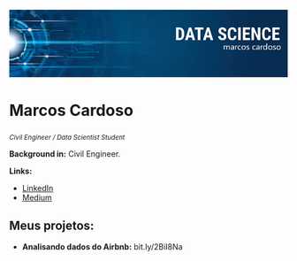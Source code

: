 <!--
[![author](https://img.shields.io/badge/author-carlosfab-red.svg)](https://www.linkedin.com/in/carlosfab) [![](https://img.shields.io/badge/python-3.7+-blue.svg)](https://www.python.org/downloads/release/python-365/) [![GPLv3 license](https://img.shields.io/badge/License-GPLv3-blue.svg)](http://perso.crans.org/besson/LICENSE.html) [![contributions welcome](https://img.shields.io/badge/contributions-welcome-brightgreen.svg?style=flat)](https://github.com/carlosfab/data_science/issues)
-->

<p align="center">
  <img src="banner1.png" >
</p>

# Marcos Cardoso
<sub>*Civil Engineer / Data Scientist Student*</sub>

<!--
As a experienced Data Scientist and Air Force pilot I combine analytical skills, ability to work in team environments, and attention to details. Having spend the last years applying Machine Learning to Brazilian Air Force real problems, I developed a critical thinking and problem-solving skills.

My credentials include a Master's in Space Science and Technology from the Aeronautics Institute of Technology (ITA), an institution of higher education and advanced research rated as one of the top and most prestigious engineering schools in Brazil, and a MBA in Project and Process Management from the University of Air Force (UNIFA).

**Background in:** Python, Machine Learning, Space Operations and Mathematical Optimisation.
-->


**Background in:** Civil Engineer.


**Links:**
<!--
* [Blog](http://)
-->
* [LinkedIn](https://www.linkedin.com/in/mrmarcoscardoso)
* [Medium](https://www.medium.com/@mrmarcoscardoso)


## Meus projetos:


* **Analisando dados do Airbnb:** bit.ly/2BiI8Na
<!--
* **Analisando os crimes do Rio de Janeiro:** https://bit.ly
* **Estudo de caso da COVID-19:** https://bit.ly
* **Análise do Titanic:** https://bit.ly
* **Detectando fraudes em Cartões de Crédito:** https://bit.ly
* **Análise de Risco de Crédito:** https://bit.ly
* **Análise do Titanic:** https://bit.ly
* **Análise de suicídios no Brasil:** https://bit.ly
---
-->
